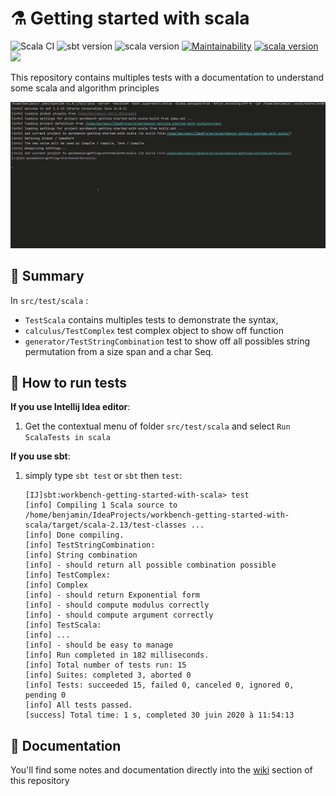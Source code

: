 # :alembic: Getting started with scala

![Scala CI](https://github.com/benjaminBoboul/workbench-getting-started-with-scala/workflows/Scala%20CI/badge.svg)
![sbt version](https://img.shields.io/badge/sbt-1.3.13-blue)
![scala version](https://img.shields.io/badge/scala-2.13.3-blue)
[![Maintainability](https://api.codeclimate.com/v1/badges/c73333247a3680efbdc9/maintainability)](https://codeclimate.com/github/benjaminBoboul/workbench-getting-started-with-scala/maintainability)
[![scala version](https://img.shields.io/badge/documentation-wiki-important)](https://github.com/benjaminBoboul/workbench-getting-started-with-scala/wiki)  
![](https://img.shields.io/codeclimate/tech-debt/benjaminBoboul/workbench-getting-started-with-scala)

This repository contains multiples tests with a documentation to understand some scala and algorithm principles

![sbt peek](.github/peek.gif)

## :bookmark: Summary

In `src/test/scala` :

- `TestScala` contains multiples tests to demonstrate the syntax,
- `calculus/TestComplex` test complex object to show off function
- `generator/TestStringCombination` test to show off all possibles string permutation from a size span and a char Seq.

## :test_tube: How to run tests

__If you use Intellij Idea editor__:
1. Get the contextual menu of folder `src/test/scala` and select `Run ScalaTests in scala`

__If you use sbt__:
1. simply type `sbt test` or `sbt` then `test`:
    ```sbtshell
    [IJ]sbt:workbench-getting-started-with-scala> test
    [info] Compiling 1 Scala source to /home/benjamin/IdeaProjects/workbench-getting-started-with-scala/target/scala-2.13/test-classes ...
    [info] Done compiling.
    [info] TestStringCombination:
    [info] String combination
    [info] - should return all possible combination possible
    [info] TestComplex:
    [info] Complex
    [info] - should return Exponential form
    [info] - should compute modulus correctly
    [info] - should compute argument correctly
    [info] TestScala:
    [info] ...
    [info] - should be easy to manage
    [info] Run completed in 182 milliseconds.
    [info] Total number of tests run: 15
    [info] Suites: completed 3, aborted 0
    [info] Tests: succeeded 15, failed 0, canceled 0, ignored 0, pending 0
    [info] All tests passed.
    [success] Total time: 1 s, completed 30 juin 2020 à 11:54:13
    ```

## :book: Documentation

You'll find some notes and documentation directly into the [wiki](https://github.com/benjaminBoboul/workbench-getting-started-with-scala/wiki) section of this repository

